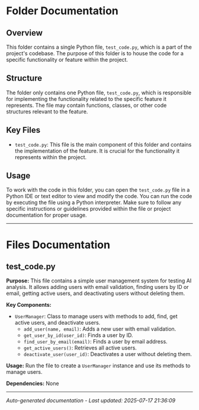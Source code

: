 # Folder Documentation

## Overview
This folder contains a single Python file, `test_code.py`, which is a part of the project's codebase. The purpose of this folder is to house the code for a specific functionality or feature within the project.

## Structure
The folder only contains one Python file, `test_code.py`, which is responsible for implementing the functionality related to the specific feature it represents. The file may contain functions, classes, or other code structures relevant to the feature.

## Key Files
- `test_code.py`: This file is the main component of this folder and contains the implementation of the feature. It is crucial for the functionality it represents within the project.

## Usage
To work with the code in this folder, you can open the `test_code.py` file in a Python IDE or text editor to view and modify the code. You can run the code by executing the file using a Python interpreter. Make sure to follow any specific instructions or guidelines provided within the file or project documentation for proper usage.

---

# Files Documentation

## test_code.py

**Purpose:** This file contains a simple user management system for testing AI analysis. It allows adding users with email validation, finding users by ID or email, getting active users, and deactivating users without deleting them.

**Key Components:**
- `UserManager`: Class to manage users with methods to add, find, get active users, and deactivate users.
  - `add_user(name, email)`: Adds a new user with email validation.
  - `get_user_by_id(user_id)`: Finds a user by ID.
  - `find_user_by_email(email)`: Finds a user by email address.
  - `get_active_users()`: Retrieves all active users.
  - `deactivate_user(user_id)`: Deactivates a user without deleting them.

**Usage:** Run the file to create a `UserManager` instance and use its methods to manage users.

**Dependencies:** None

---
*Auto-generated documentation - Last updated: 2025-07-17 21:36:09*
